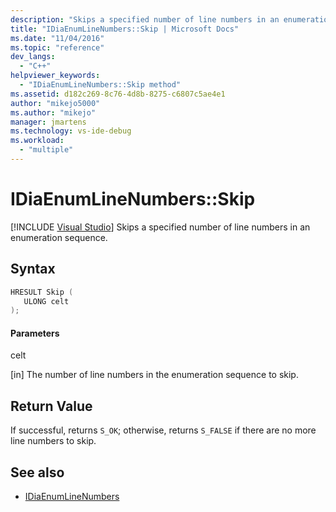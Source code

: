 ```yaml
---
description: "Skips a specified number of line numbers in an enumeration sequence."
title: "IDiaEnumLineNumbers::Skip | Microsoft Docs"
ms.date: "11/04/2016"
ms.topic: "reference"
dev_langs:
  - "C++"
helpviewer_keywords:
  - "IDiaEnumLineNumbers::Skip method"
ms.assetid: d182c269-8c76-4d8b-8275-c6807c5ae4e1
author: "mikejo5000"
ms.author: "mikejo"
manager: jmartens
ms.technology: vs-ide-debug
ms.workload:
  - "multiple"
---
```

# IDiaEnumLineNumbers::Skip

 [!INCLUDE [Visual Studio](~/includes/applies-to-version/vs-not-mac.md)]
Skips a specified number of line numbers in an enumeration sequence.

## Syntax

```C++
HRESULT Skip ( 
   ULONG celt
);
```

#### Parameters
 celt

[in] The number of line numbers in the enumeration sequence to skip.

## Return Value
 If successful, returns `S_OK`; otherwise, returns `S_FALSE` if there are no more line numbers to skip.

## See also
- [IDiaEnumLineNumbers](../../debugger/debug-interface-access/idiaenumlinenumbers.md)
